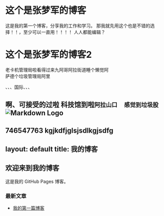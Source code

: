 # 这个是张梦军的博客
这是我的第一个博客，分享我的工作和学习。
那我就先用这个也是不错的选择！！，至少可以一直用！！！！
人人都能编辑？
# 这个是张梦军的博客2
老卡机管理局啦看得过来九阿哥阿拉街道睡个懒觉阿  
萨德个垃圾管理局阿里

、、、国际、、、

啊、可接受的过啦
科技馆到啦`阿拉山口  感觉到垃圾股`
![Markdown Logo](https://markdown-here.com/img/icon256.png)
----------
746547763
kgjkdfjglsjsdlkgjsdfg 
---
layout: default
title: 我的博客
---

## 欢迎来到我的博客

这是我的 GitHub Pages 博客。

### 最新文章
- [我的第一篇博客](posts/2023-10-09-my-first-blog.html)
